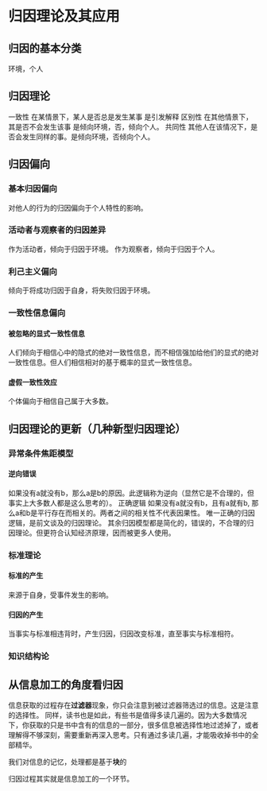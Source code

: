 # 归因理论及其应用
## 归因的基本分类
环境，个人
## 归因理论
一致性 在某情景下，某人是否总是发生某事 是引发解释
区别性 在其他情景下，其是否不会发生该事 是倾向环境，否，倾向个人。
共同性 其他人在该情况下，是否会发生同样的事。是倾向环境，否倾向个人。
## 归因偏向
### 基本归因偏向
对他人的行为的归因偏向于个人特性的影响。
### 活动者与观察者的归因差异
作为活动者，倾向于归因于环境。
作为观察者，倾向于归因于个人。
### 利己主义偏向
倾向于将成功归因于自身，将失败归因于环境。
### 一致性信息偏向
#### 被忽略的显式一致性信息
人们倾向于相信心中的隐式的绝对一致性信息，而不相信强加给他们的显式的绝对一致性信息。但人们相信相对的基于概率的显式一致性信息。
#### 虚假一致性效应
个体偏向于相信自己属于大多数。

## 归因理论的更新（几种新型归因理论）
### 异常条件焦距模型
#### 逆向错误
如果没有a就没有b，那么a是b的原因。此逻辑称为逆向（显然它是不合理的，但事实上大多数人都是这么思考的）。
正确逻辑
如果没有a就没有b，且有a就有b, 那么a和b是平行存在而相关的。两者之间的相关性不代表因果性。
唯一正确的归因逻辑，是前文谈及的归因理论。
其余归因模型都是简化的，错误的，不合理的归因理论。但更符合认知经济原理，因而被更多人使用。

### 标准理论
#### 标准的产生
来源于自身，受事件发生的影响。
#### 归因的产生
当事实与标准相违背时，产生归因，归因改变标准，直至事实与标准相符。

### 知识结构论

## 从信息加工的角度看归因
信息获取的过程存在**过滤器**现象，你只会注意到被过滤器筛选过的信息。这是注意的选择性。
同样，读书也是如此，有些书是值得多读几遍的。因为大多数情况下，你获取的只是书中含有的信息的一部分，很多信息被选择性地过滤掉了，或者理解得不够深刻，需要重新再深入思考。只有通过多读几遍，才能吸收掉书中的全部精华。

我们对信息的记忆，处理都是基于**块**的

归因过程其实就是信息加工的一个环节。
